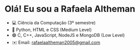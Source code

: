 Olá! Eu sou a Rafaela Altheman
==============================

+ 💻 Ciência da Computação (3º semestre) 
+ 📲 Python, HTML e CSS (Medium Level)
+ 🟢 C, C++, JavaScript, NodeJS e MongoDB (Low Level)
+ ✉️  Email: rafaelaaltheman2005@gmail.com 

